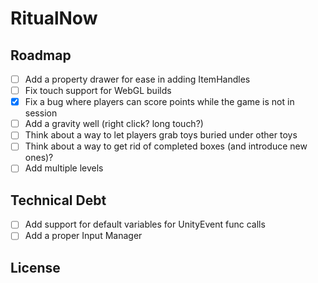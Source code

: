 # RitualNow

## Roadmap
- [ ] Add a property drawer for ease in adding ItemHandles
- [ ] Fix touch support for WebGL builds
- [x] Fix a bug where players can score points while the game is not in session
- [ ] Add a gravity well (right click? long touch?)
- [ ] Think about a way to let players grab toys buried under other toys
- [ ] Think about a way to get rid of completed boxes (and introduce new ones)?
- [ ] Add multiple levels

## Technical Debt
- [ ] Add support for default variables for UnityEvent func calls
- [ ] Add a proper Input Manager

## License

